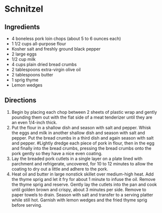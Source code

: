 Schnitzel
=========

Ingredients
-----------

- 4 boneless pork loin chops (about 5 to 6 ounces each)
- 1 1/2 cups all-purpose flour
- Kosher salt and freshly ground black pepper
- 2 large eggs
- 1/2 cup milk
- 4 cups plain dried bread crumbs
- 2 tablespoons extra-virgin olive oil
- 2 tablespoons butter
- 1 sprig thyme
- Lemon wedges

Directions
----------

1. Begin by placing each chop between 2 sheets of plastic wrap and gently pounding them out with the flat side of a meat tenderizer until they are an even 1/4-inch thick.
2. Put the flour in a shallow dish and season with salt and pepper. Whisk the eggs and milk in another shallow dish and season with salt and pepper. Put the bread crumbs in a third dish and again season with salt and pepper. \#Lightly dredge each piece of pork in flour, then in the egg and finally into the bread crumbs, pressing the bread crumbs onto the pork gently so they have a nice even coating.
3. Lay the breaded pork cutlets in a single layer on a plate lined with parchment and refrigerate, uncovered, for 10 to 12 minutes to allow the coating to dry out a little and adhere to the pork.
4. Heat oil and butter in large nonstick skillet over medium-high heat. Add the thyme sprig and let it fry for about 1 minute to infuse the oil. Remove the thyme sprig and reserve. Gently lay the cutlets into the pan and cook until golden brown and crispy, about 3 minutes per side. Remove to paper towels to drain. Season with salt and transfer to a serving platter while still hot. Garnish with lemon wedges and the fried thyme sprig before serving.
